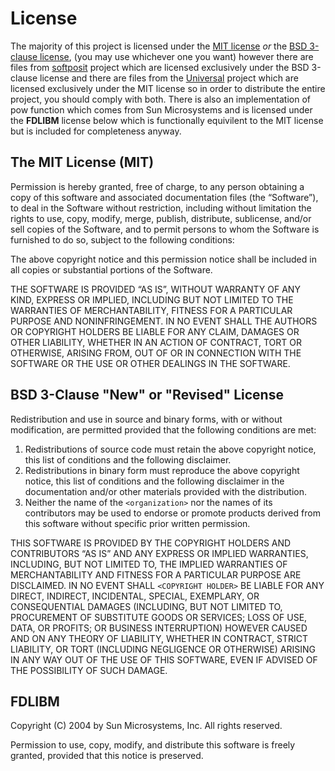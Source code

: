 # License
The majority of this project is licensed under the
[MIT license](https://spdx.org/licenses/MIT.html) *or* the
[BSD 3-clause license](https://spdx.org/licenses/BSD-3-Clause.html), (you may
use whichever one you want) however there are files from
[softposit](https://gitlab.com/cerlane/SoftPosit/) project which are licensed exclusively under
the BSD 3-clause license and there are files from the
[Universal](https://github.com/stillwater-sc/universal) project which are licensed exclusively
under the MIT license so in order to distribute the entire project, you should comply with both.
There is also an implementation of pow function which comes from Sun Microsystems and is licensed
under the **FDLIBM** license below which is functionally equivilent to the MIT license but is
included for completeness anyway.


## The MIT License (MIT)

Permission is hereby granted, free of charge, to any person
obtaining a copy of this software and associated documentation
files (the “Software”), to deal in the Software without
restriction, including without limitation the rights to use,
copy, modify, merge, publish, distribute, sublicense, and/or sell
copies of the Software, and to permit persons to whom the
Software is furnished to do so, subject to the following
conditions:

The above copyright notice and this permission notice shall be
included in all copies or substantial portions of the Software.

THE SOFTWARE IS PROVIDED “AS IS”, WITHOUT WARRANTY OF ANY KIND,
EXPRESS OR IMPLIED, INCLUDING BUT NOT LIMITED TO THE WARRANTIES
OF MERCHANTABILITY, FITNESS FOR A PARTICULAR PURPOSE AND
NONINFRINGEMENT. IN NO EVENT SHALL THE AUTHORS OR COPYRIGHT
HOLDERS BE LIABLE FOR ANY CLAIM, DAMAGES OR OTHER LIABILITY,
WHETHER IN AN ACTION OF CONTRACT, TORT OR OTHERWISE, ARISING
FROM, OUT OF OR IN CONNECTION WITH THE SOFTWARE OR THE USE OR
OTHER DEALINGS IN THE SOFTWARE.

## BSD 3-Clause "New" or "Revised" License

Redistribution and use in source and binary forms, with or without
modification, are permitted provided that the following conditions are met:

1. Redistributions of source code must retain the above copyright
   notice, this list of conditions and the following disclaimer.
2. Redistributions in binary form must reproduce the above copyright
   notice, this list of conditions and the following disclaimer in the
   documentation and/or other materials provided with the distribution.
3. Neither the name of the `<organization>` nor the
   names of its contributors may be used to endorse or promote products
   derived from this software without specific prior written permission.

THIS SOFTWARE IS PROVIDED BY THE COPYRIGHT HOLDERS AND CONTRIBUTORS “AS IS” AND
ANY EXPRESS OR IMPLIED WARRANTIES, INCLUDING, BUT NOT LIMITED TO, THE IMPLIED
WARRANTIES OF MERCHANTABILITY AND FITNESS FOR A PARTICULAR PURPOSE ARE
DISCLAIMED. IN NO EVENT SHALL `<COPYRIGHT HOLDER>` BE LIABLE FOR ANY
DIRECT, INDIRECT, INCIDENTAL, SPECIAL, EXEMPLARY, OR CONSEQUENTIAL DAMAGES
(INCLUDING, BUT NOT LIMITED TO, PROCUREMENT OF SUBSTITUTE GOODS OR SERVICES;
LOSS OF USE, DATA, OR PROFITS; OR BUSINESS INTERRUPTION) HOWEVER CAUSED AND
ON ANY THEORY OF LIABILITY, WHETHER IN CONTRACT, STRICT LIABILITY, OR TORT
(INCLUDING NEGLIGENCE OR OTHERWISE) ARISING IN ANY WAY OUT OF THE USE OF THIS
SOFTWARE, EVEN IF ADVISED OF THE POSSIBILITY OF SUCH DAMAGE.

## FDLIBM

Copyright (C) 2004 by Sun Microsystems, Inc. All rights reserved.

Permission to use, copy, modify, and distribute this
software is freely granted, provided that this notice
is preserved.
